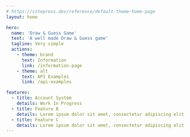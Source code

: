 ```yaml
---
# https://vitepress.dev/reference/default-theme-home-page
layout: home

hero:
  name: 'Draw & Guess Game'
  text: 'A well made Draw & Guess game'
  tagline: Very simple
  actions:
    - theme: brand
      text: Information
      link: /information-page
    - theme: alt
      text: API Examples
      link: /api-examples

features:
  - title: Account System
    details: Work In Progress
  - title: Feature B
    details: Lorem ipsum dolor sit amet, consectetur adipiscing elit
  - title: Feature C
    details: Lorem ipsum dolor sit amet, consectetur adipiscing elit
---
```

